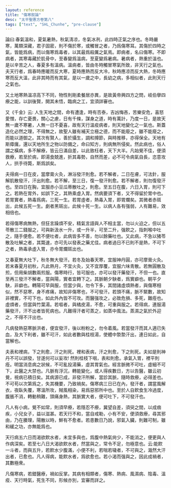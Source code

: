 ```yaml
---
layout: reference
title: "傷寒叙論"
desc: "太平聖惠方卷第八"
tags: ["text", "SHL_Chunhe", "pre-clause"]
---
```



論曰:春氣溫和，夏氣暑熱，秋氣淸凉，冬氣冰冽，此四時正氣之序也。冬時嚴寒，萬類深藏，君子固密，則不傷於寒，或觸冒之者，乃爲傷寒耳。其傷於四時之氣，皆能爲病，而以傷寒爲毒者，以其最爲殺厲之氣焉。即病者，名曰傷寒。不即病者，其寒毒藏於肌骨中，至春變爲溫病，至夏變爲暑病。暑病者，熱重於溫也。是以辛苦之人，春夏多有溫病。溫病者，皆由冬時觸冒寒氣所致，非天行之氣也。夫天行者，爲春時應暖而反大寒，夏時應熱而反大冷，秋時應凉而反大熱，冬時應寒而反大溫，此非其時而有其氣，是以一歲之中，長幼之病，多相似者，此則天行之氣也。

又土地寒熱溫凉高下不同，物性則剛柔餐居亦異，是故黃帝興四方之問，岐伯擧四療之能，以訓後賢，開其未悟，臨病之工，宜須詳審也。

又《千金》云: 人生天地之間，命有遭逢，時有否泰，吉凶悔吝，苦樂安危，喜怒愛憎，存亡憂畏，關心之慮，日有千條，謀身之道，時有萬計，乃度一日，是故天無一歲不寒暑，人無一日不憂喜，故有天行溫疫病者，則天地變化之一氣也。斯蓋造化必然之理，不得無之，故聖人雖有補天立極之德，而不能廢之，雖不能廢之，而能以道御之。其次有賢人，善於攝生，調和撙節，與時推移，亦得保全。天地有斯瘴癘，還以天地所生之物以防備之，命曰知方，則病無所侵矣。然此病也，俗人謂之橫病，多不解療，皆云日滿自差，以此致枉者，天下大半。凡始覺不佳，便須救療，若至於病，即湯食兢進，折其毒勢，自然而差，必不可令病氣自長，恣意攻人，拱手待斃，斯爲誤矣。

夫得病一日在皮，當摩膏火灸，淋浴發汗則愈。若不解者，二日在膚，可法針，服解肌散發汗，汗出則愈。若不解，至三日，復一發汗則愈。若不解者，則勿復發汗也。至四日在胸，宜服赤小豆瓜蒂散吐之，則愈。至五日在腹，六日入胃，則可下之。若熱在胃外，如誤下之，其熱乘虛入胃。然病要須下者，又不得留於胃中也。若胃實者，熱毒爲病，三死一生。若胃虛者，熱毒入胃，即胃爛矣。其微者赤斑出，此候五死一生。劇者黑斑出，此候十死一生。以病人各有强弱，人有難易，效相倍也。

若得傷寒病無熱，但狂言躁煩不安，精氣言語與人不相主當，勿以火迫之，但以五苓散三二錢服之，可與新汲水一升，或一升半，可至二升，强飮之，指刺喉中吐之，隨手便愈。若不便吐者，此病皆多不善，勿以餘藥吐也。又此病，不急以猪苓散及吐解之者，其斃速，亦可先以發表之藥尤佳。病者過日不已則不是熱，不可下之者，熱毒承虛入胃，亦令胃爛斑出也。

又春夏無大吐下，秋冬無大發汗。若冬及始春天寒，宜服神丹圓，亦可摩膏火灸。若末春夏月初秋，凡此熱月，不宜火灸，又不宜厚覆，宜服六味靑散。若無圓散及煎，但用柴胡數兩煎服。傷寒時行，皆可服也，亦可以發汗藥發汗，不但一也。直至再三發汗不解者，當與陽，實者宜轉下之。其脈朝夕駚者，爲實癖也。朝平夕駚，非癖也。轉陽可早與服，但當少與，勿令下多，其間諸虛煩熱者，與傷寒相似，然不惡寒，身不疼痛，故知非傷寒也，不可發汗。若頭不痛，脈不緊數，故知非裡實，不可下也，如此外內皆不可攻。而醫强攻之，必致危損、多死，難痊也。虛煩者，但當與竹葉湯。若嘔者，與橘皮湯，不愈，可重與服之。若得病，連服湯藥發汗，汗不出者皆死病也。凡難得汗者可蒸之，如蒸中風法。蒸濕之氣於外迎之，不得不汗出也。

凡病發熱惡寒脈洪者，便宜發汗，後以粉粉之，勿令着風。若當發汗而其人適已失血，及大下利者，雖不可汗，如此者數與桂枝湯，使體中漐漐汗出，連日如此，自當解也。

夫表和裡病，下之則愈，汗之則死。裡和表病，汗之則愈，下之則死。夫如是則神丹不可以誤發，甘遂何可以妄攻! 然則桂枝下咽，表和則愈。承氣入胃，裡平則痊。明當消息病之狀候，不可亂投湯藥，虛其胃氣也。經言脈微不可吐，虛細不可下，此醫之大禁也。凡脈有浮沉，轉能變化，或人得疾數日，方以告醫，雖云初覺，視病已積日矣。其病源已成，非發汗所解，當診其脈，隨時救療，必得差也。不可苟以次第爲之，失其機要，乃致禍矣。傷寒病三日已在內，發汗者，謂當風解衣，夜臥失覆，寒溫所攻，賊風相染，易爲惡邪所中也。至於人自飮食生冷過度，腹脹不消，轉動稍難，頭痛身熱，其脈實大者，便可吐下，不可發汗也。

凡人有小病，覺不如常，則須早療，若隱忍不療，冀望自差，須臾之間，以成痼疾，小兒女子，益以滋甚。若天行不和，當自戒勒，小有不安，便須救療，尋其邪由，乃在腠理，陽散以時，鮮有不愈者。若患數日乃說，邪氣入臟，則難可制，雖和緩之功，亦無能爲也。

天行病五六日而渴欲飮水者，未宜多與也，爲腹中熱氣尙少，不能消之，便更與人作病深矣。若至七八日大渴欲飮水者，然當與之，常令不足，勿極意也。云:能飮一斗者，而與五升，若飮水少腹滿，小便不利，若喘若噦者，不可與之，濈然大汗出者，已愈也。凡人得病，能飮水者，爲欲愈也。若小渴而强與之，因此成禍者，其數極衆。

凡傷寒病，若錯醫療，禍如反掌。其病有相類者，傷寒、熱病、風濕病、陰毒、溫疫、天行時氣，死生不同，形候亦別，宜審而詳之。
